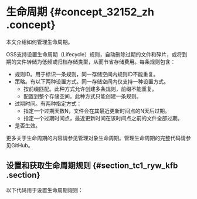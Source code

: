 # 生命周期 {#concept_32152_zh .concept}

本文介绍如何管理生命周期。

OSS支持设置生命周期（Lifecycle）规则，自动删除过期的文件和碎片，或将到期的文件转储为低频或归档存储类型，从而节省存储费用。每条规则包含：

-   规则ID。用于标识一条规则，同一存储空间内规则ID不能重复。
-   策略。有以下两种设置方式。同一存储空间内仅支持一种设置方式。
    -   按前缀匹配。此种方式允许创建多条规则，前缀不能重复。
    -   配置到整个存储空间。此种方式只能创建一条规则。
-   过期时间。有两种指定方式：
    -   指定一个过期天数N，文件会在其最近更新时间点的N天后过期。
    -   指定一个过期时间点，最近更新时间在该时间点之前的文件全部过期。
-   是否生效。

更多关于生命周期的内容请参见管理对象生命周期。管理生命周期的完整代码请参见GitHub。

## 设置和获取生命周期规则 {#section_tc1_ryw_kfb .section}

以下代码用于设置生命周期规则：

```language-go

```

